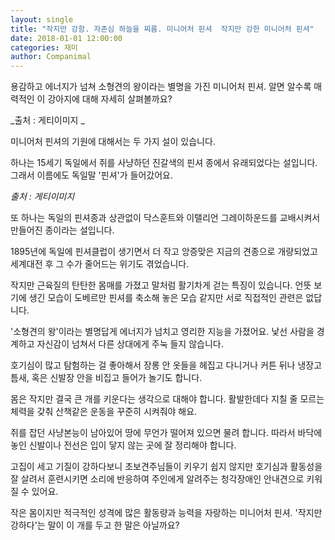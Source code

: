 ```yaml
---
layout: single
title: "작지만 강함. 자존심 하늘을 찌름. 미니어처 핀셔  작지만 강한 미니어처 핀셔"
date: 2018-01-01 12:00:00
categories: 재미
author: Companimal
---
```


용감하고 에너지가 넘쳐 소형견의 왕이라는 별명을 가진 미니어처 핀셔. 알면 알수록 매력적인 이 강아지에 대해 자세히 살펴볼까요?

_출처 : 게티이미지 _

미니어처 핀셔의 기원에 대해서는 두 가지 설이 있습니다.

하나는 15세기 독일에서 쥐를 사냥하던 진갈색의 핀셔 종에서 유래되었다는 설입니다. 그래서 이름에도 독일말 '핀셔'가 들어갔어요.

_출처 : 게티이미지_

또 하나는 독일의 핀셔종과 상관없이 닥스훈트와 이탤리언 그레이하운드를 교배시켜서 만들어진 종이라는 설입니다.

1895년에 독일에 핀셔클럽이 생기면서 더 작고 앙증맞은 지금의 견종으로 개량되었고 세계대전 후 그 수가 줄어드는 위기도 겪었습니다.

작지만 근육질의 탄탄한 몸매를 가졌고 말처럼 활기차게 걷는 특징이 있습니다. 언뜻 보기에 생긴 모습이 도베르만 핀셔를 축소해 놓은 모습 같지만 서로 직접적인 관련은 없답니다.

'소형견의 왕'이라는 별명답게 에너지가 넘치고 영리한 지능을 가졌어요. 낯선 사람을 경계하고 자신감이 넘쳐서 다른 상대에게 주눅 들지 않습니다.

호기심이 많고 탐험하는 걸 좋아해서 장롱 안 옷들을 헤집고 다니거나 커튼 뒤나 냉장고 틈새, 혹은 신발장 안을 비집고 들어가 놀기도 합니다.

몸은 작지만 결국 큰 개를 키운다는 생각으로 대해야 합니다. 활발한데다 지칠 줄 모르는 체력을 갖춰 산책같은 운동을 꾸준히 시켜줘야 해요.

쥐를 잡던 사냥본능이 남아있어 땅에 무언가 떨어져 있으면 물려 합니다. 따라서 바닥에 놓인 신발이나 전선은 입이 닿지 않는 곳에 잘 정리해야 합니다.

고집이 세고 기질이 강하다보니 초보견주님들이 키우기 쉽지 않지만 호기심과 활동성을 잘 살려서 훈련시키면 소리에 반응하여 주인에게 알려주는 청각장애인 안내견으로 키워질 수 있어요.

작은 몸이지만 적극적인 성격에 많은 활동량과 능력을 자랑하는 미니어처 핀셔. '작지만 강하다'는 말이 이 개를 두고 한 말은 아닐까요?
